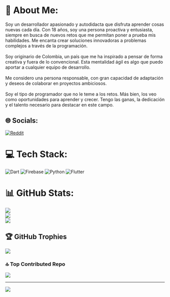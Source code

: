 # 💫 About Me:
Soy un desarrollador apasionado y autodidacta que disfruta aprender cosas nuevas cada día. Con 18 años, soy una persona proactiva y entusiasta, siempre en busca de nuevos retos que me permitan poner a prueba mis habilidades. Me encanta crear soluciones innovadoras a problemas complejos a través de la programación.<br><br>Soy originario de Colombia, un país que me ha inspirado a pensar de forma creativa y fuera de lo convencional. Esta mentalidad ágil es algo que puedo aportar a cualquier equipo de desarrollo.<br><br>Me considero una persona responsable, con gran capacidad de adaptación y deseos de colaborar en proyectos ambiciosos.<br><br>Soy el tipo de programador que no le teme a los retos. Más bien, los veo como oportunidades para aprender y crecer. Tengo las ganas, la dedicación y el talento necesario para destacar en este campo.


## 🌐 Socials:
[![Reddit](https://img.shields.io/badge/Reddit-%23FF4500.svg?logo=Reddit&logoColor=white)](https://reddit.com/user/shidoouwu) 

# 💻 Tech Stack:
![Dart](https://img.shields.io/badge/dart-%230175C2.svg?style=for-the-badge&logo=dart&logoColor=white) ![Firebase](https://img.shields.io/badge/firebase-%23039BE5.svg?style=for-the-badge&logo=firebase) ![Python](https://img.shields.io/badge/python-3670A0?style=for-the-badge&logo=python&logoColor=ffdd54) ![Flutter](https://img.shields.io/badge/Flutter-%2302569B.svg?style=for-the-badge&logo=Flutter&logoColor=white)
# 📊 GitHub Stats:
![](https://github-readme-stats.vercel.app/api?username=Shidohs&theme=tokyonight&hide_border=true&include_all_commits=false&count_private=false)<br/>
![](https://github-readme-streak-stats.herokuapp.com/?user=Shidohs&theme=tokyonight&hide_border=true)<br/>
![](https://github-readme-stats.vercel.app/api/top-langs/?username=Shidohs&theme=tokyonight&hide_border=true&include_all_commits=false&count_private=false&layout=compact)

## 🏆 GitHub Trophies
![](https://github-profile-trophy.vercel.app/?username=Shidohs&theme=radical&no-frame=false&no-bg=true&margin-w=4)

### 🔝 Top Contributed Repo
![](https://github-contributor-stats.vercel.app/api?username=Shidohs&limit=5&theme=radical&combine_all_yearly_contributions=true)

---
[![](https://visitcount.itsvg.in/api?id=Shidohs&icon=2&color=1)](https://visitcount.itsvg.in)

<!-- Proudly created with GPRM ( https://gprm.itsvg.in ) -->
